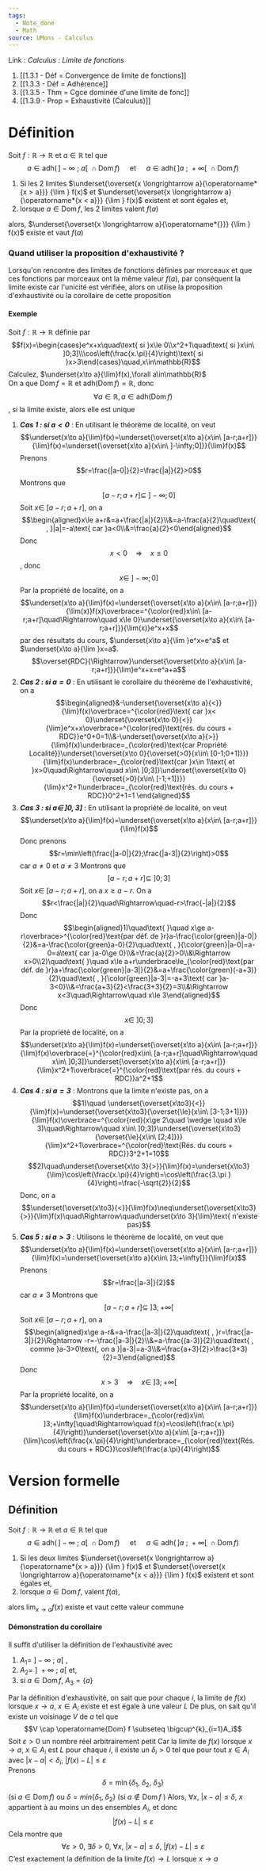 ```yaml
---
tags:
  - Note_done
  - Math
source: UMons - Calculus
---
```


Link :
_Calculus : Limite de fonctions_
1. [[1.3.1 - Déf = Convergence de limite de fonctions]]
2. [[1.3.3 - Déf = Adhérence]]
3. [[1.3.5 - Thm = Cgce dominée d'une limite de fonc]]
4. [[1.3.9 - Prop = Exhaustivité (Calculus)]]

# Définition
Soit $f : \mathbb{R} \to \mathbb{R}$ et $a \in \mathbb{R}$ tel que $$a \in \operatorname{adh(}]-\infty\ ;\ a[\ \cap \operatorname{Dom}f)\quad\text{ et }\quad a \in \operatorname{adh(}]a\ ;\ +\infty[\ \cap \operatorname{Dom} f)$$ 
1. Si les 2 limites $\underset{\overset{x \longrightarrow a}{\operatorname*{x > a}}} {\lim }  f(x)$ et $\underset{\overset{x \longrightarrow a}{\operatorname*{x < a}}} {\lim }  f(x)$ existent et sont égales et,
2. lorsque $a \in \operatorname{Dom}f$, les 2 limites valent $f(a)$ 

alors, $\underset{\overset{x \longrightarrow a}{\operatorname*{}}} {\lim }  f(x)$ existe et vaut $f(a)$ 

### Quand utiliser la proposition d'exhaustivité ?
Lorsqu'on rencontre des limites de fonctions définies par morceaux et que ces fonctions par morceaux ont la même valeur $f(a)$, par conséquent la limite existe car l'unicité est vérifiée, alors on utilise la proposition d'exhaustivité ou la corollaire de cette proposition
#### Exemple
Soit $f:\mathbb{R}\to\mathbb{R}$ définie par $$f(x)=\begin{cases}e^x+x\quad\text{ si }x\le 0\\x^2+1\quad\text{ si }x\in\ ]0;3]\\\cos\left(\frac{x.\pi}{4}\right)\text{ si }x>3\end{cases}\quad,x\in\mathbb{R}$$ Calculez, $\underset{x\to a}{\lim}f(x),\forall a\in\mathbb{R}$ 
\
On a que $\operatorname{Dom}f =\mathbb{R}$ et $\operatorname{adh(Dom}f)=\mathbb{R}$, donc $$\forall a\in\mathbb{R},a\in\operatorname{adh(Dom}f)$$, si la limite existe, alors elle est unique
1. **_Cas 1 : si $a<0$_** : 
En utilisant le théorème de localité, on veut $$\underset{x\to a}{\lim}f(x)=\underset{\overset{x\to a}{x\in\ [a-r;a+r]}}{\lim}f(x)=\underset{\overset{x\to a}{x\in\ ]-\infty;0]}}{\lim}f(x)$$ Prenons $$r=\frac{|a-0|}{2}=\frac{|a|}{2}>0$$ Montrons que $$[a-r;a+r]\subseteq\ ]-\infty;0]$$ Soit $x\in\ [a-r;a+r]$, on a $$\begin{aligned}x\le a+r&=a+\frac{|a|}{2}\\&=a-\frac{a}{2}\quad\text{ , }|a|=-a\text{ car }a<0\\&=\frac{a}{2}<0\end{aligned}$$ Donc $$x<0\quad\Rightarrow\quad x\le 0$$, donc $$x\in\ ]-\infty;0]$$ Par la propriété de localité, on a $$\underset{x\to a}{\lim}f(x)=\underset{\overset{x\to a}{x\in\ [a-r;a+r]}}{\lim(x)}f(x)\overbrace=^{\color{red}x\in\ [a-r;a+r]\quad\Rightarrow\quad x\le 0}\underset{\overset{x\to a}{x\in\ [a-r;a+r]}}{\lim(x)}e^x+x$$ par des résultats du cours, $\underset{x\to a}{\lim }e^x=e^a$ et $\underset{x\to a}{\lim }x=a$. $$\overset{RDC}{\Rightarrow}\underset{\overset{x\to a}{x\in\ [a-r;a+r]}}{\lim}e^x+x=e^a+a$$
2. **_Cas 2 : si $a=0$_** :
En utilisant le corollaire du théorème de l'exhaustivité, on a 
$$\begin{aligned}&-\underset{\overset{x\to a}{<}}{\lim}f(x)\overbrace=^{\color{red}\text{ car }x< 0}\underset{\overset{x\to 0}{<}}{\lim}e^x+x\overbrace=^{\color{red}\text{rés. du cours + RDC}}e^0+0=1\\&-\underset{\overset{x\to a}{>}}{\lim}f(x)\underbrace=_{\color{red}\text{car Propriété Localité}}\underset{\overset{x\to 0}{\overset{>0}{x\in\ [0-1;0+1]}}}{\lim}f(x)\underbrace=_{\color{red}\text{car }x\in 1\text{ et }x>0\quad\Rightarrow\quad x\in\ ]0;3]}\underset{\overset{x\to 0}{\overset{>0}{x\in\ [-1;+1]}}}{\lim}x^2+1\underbrace=_{\color{red}\text{rés. du cours + RDC}}0^2+1=1 \end{aligned}$$
3. **_Cas 3 : si $a\in\ ]0,3]$_** :
En utilisant la propriété de localité, on veut $$\underset{x\to a}{\lim}f(x)=\underset{\overset{x\to a}{x\in\ [a-r;a+r]}}{\lim}f(x)$$ Donc prenons $$r=\min\left(\frac{|a-0|}{2};\frac{|a-3|}{2}\right)>0$$ car $a\neq 0$ et $a\neq 3$ 
Montrons que $$[a-r;a+r]\subseteq\ ]0;3]$$ Soit $x\in\ [a-r;a+r]$, on a $x\ge a-r$. On a $$r<\frac{|a|}{2}\quad\Rightarrow\quad-r>\frac{-|a|}{2}$$ Donc $$\begin{aligned}1)\quad\text{ }\quad x\ge a-r\overbrace>^{\color{red}\text{par déf. de }r}a-\frac{\color{green}|a-0|}{2}&=a-\frac{\color{green}a-0}{2}\quad\text{ , }{\color{green}|a-0|=a-0=a\text{ car }a-0\ge 0}\\&=\frac{a}{2}>0\\&\Rightarrow x>0\\2)\quad\text{ }\quad x\le a+r\underbrace\le_{\color{red}\text{par déf. de }r}a+\frac{\color{green}|a-3|}{2}&=a+\frac{\color{green}(-a+3)}{2}\quad\text{ , }{\color{green}|a-3|=-a+3\text{ car }a-3<0}\\&=\frac{a+3}{2}<\frac{3+3}{2}=3\\&\Rightarrow x<3\quad\Rightarrow\quad x\le 3\end{aligned}$$ Donc $$x\in\ ]0;3]$$ Par la propriété de localité, on a $$\underset{x\to a}{\lim}f(x)=\underset{\overset{x\to a}{x\in\ [a-r;a+r]}}{\lim}f(x)\overbrace{=}^{\color{red}x\in\ [a-r;a+r]\quad\Rightarrow\quad x\in\ ]0;3]}\underset{\overset{x\to a}{x\in\ [a-r;a+r]}}{\lim}x^2+1\overbrace{=}^{\color{red}\text{par rés. du cours + RDC}}a^2+1$$
4. **_Cas 4 : si $a= 3$_** :
Montrons que la limite n'existe pas, on a 
$$1)\quad \underset{\overset{x\to3}{<}}{\lim}f(x)=\underset{\overset{x\to3}{\overset{\le}{x\in\ [3-1;3+1]}}}{\lim}f(x)\overbrace=^{\color{red}(x\ge 2\quad \wedge \quad x\le 3)\quad\Rightarrow\quad x\in\ ]0;3]}\underset{\overset{x\to3}{\overset{\le}{x\in\ [2;4]}}}{\lim}x^2+1\overbrace=^{\color{red}\text{Rés. du cours + RDC}}3^2+1=10$$$$2)\quad\underset{\overset{x\to 3}{>}}{\lim}f(x)=\underset{x\to3}{\lim}\cos\left(\frac{x.\pi}{4}\right)=\cos\left(\frac{3.\pi }{4}\right)=\frac{-\sqrt{2}}{2}$$
Donc, on a $$\underset{\overset{x\to3}{<}}{\lim}f(x)\neq\underset{\overset{x\to3}{>}}{\lim}f(x)\quad\Rightarrow\quad\underset{x\to 3}{\lim}\text{ n'existe pas}$$
5. **_Cas 5 : si $a> 3$_** :
Utilisons le théorème de localité, on veut que $$\underset{x\to a}{\lim}f(x)=\underset{\overset{x\to a}{x\in\ [a-r;a+r]}}{\lim}f(x)=\underset{\overset{x\to a}{x\in\ ]3;+\infty[}}{\lim}f(x)$$ Prenons $$r=\frac{|a-3|}{2}$$ car $a\neq 3$ 
Montrons que $$[a-r;a+r]\subseteq\ ]3;+\infty[$$ Soit $x\in\ [a-r;a+r]$, on a $$\begin{aligned}x\ge a-r&=a-\frac{|a-3|}{2}\quad\text{ , }r=\frac{|a-3|}{2}\Rightarrow -r=-\frac{|a-3|}{2}\\&=a-\frac{(a-3)}{2}\quad\text{ , comme }a-3>0\text{, on a }|a-3|=a-3\\&=\frac{a+3}{2}>\frac{3+3}{2}=3\end{aligned}$$ Donc $$x> 3\quad\Rightarrow\quad x\in\ ]3;+\infty[$$ Par la propriété localité, on a $$\underset{x\to a}{\lim}f(x)=\underset{\overset{x\to a}{x\in\ [a-r;a+r]}}{\lim}f(x)\underbrace=_{\color{red}x\in\ ]3;+\infty[\quad\Rightarrow\quad f(x)=\cos\left(\frac{x.\pi}{4}\right)}\underset{\overset{x\to a}{x\in\ [a-r;a+r]}}{\lim}\cos\left(\frac{x.\pi}{4}\right)\underbrace=_{\color{red}\text{Rés. du cours + RDC}}\cos\left(\frac{a.\pi}{4}\right)$$
 
# Version formelle
## Définition
Soit $f : \mathbb{R} \to \mathbb{R}$ et $a \in \mathbb{R}$ tel que $$a \in \operatorname{adh(}]-\infty\ ;\ a[\ \cap \operatorname{Dom}f)\quad\text{ et }\quad a \in \operatorname{adh(}]a\ ;\ +\infty[\ \cap \operatorname{Dom} f)$$
1. Si les deux limites $\underset{\overset{x \longrightarrow a}{\operatorname*{x > a}}} {\lim }  f(x)$ et $\underset{\overset{x \longrightarrow a}{\operatorname*{x < a}}} {\lim }  f(x)$ existent et sont égales et,
2. lorsque $a \in \operatorname{Dom} f$, valent $f(a)$, 

alors $\operatorname*{lim}_{x\rightarrow a} f(x)$ existe et vaut cette valeur commune

#### Démonstration du corollaire
Il suffit d'utiliser la définition de l'exhaustivité avec 
1. $A_1 =\ ]-\infty\ ;\ a[$ , 
2. $A_2 =\ ]\ +\infty\ ;\ a[$ et, 
3. si $a \in \operatorname{Dom} f,\ A_3 = \{ a \}$ 

Par la définition d'exhaustivité, on sait que pour chaque $i$, la limite de $f(x)$ lorsque $x \to a,\ x \in A_i$ existe et est égale à une valeur $L$ 
De plus, on sait qu'il existe un voisinage $V$ de $a$ tel que $$V \cap \operatorname{Dom} f \subseteq \bigcup^{k}_{i=1}A_i$$ Soit $\varepsilon > 0$ un nombre réel arbitrairement petit 
Car la limite de $f(x)$ lorsque $x \to a,\ x \in A_i$ est $L$ pour chaque $i$, il existe un $\delta_i > 0$ tel que pour tout $x \in A_i$ avec $|x-a| < \delta_i,\ |f(x) - L | \le \varepsilon$  
Prenons $$\delta = \min\{ \delta_1,\ \delta_2,\ \delta_3 \}$$ (si $a \in \operatorname{Dom} f$) ou $\delta = min\{ \delta_1,\ \delta_2\}$ (si $a \notin \operatorname{Dom} f$ )
Alors, $\forall x,\ |x-a| \le \delta$, $x$ appartient à au moins un des ensembles $A_i$, et donc ​$$|f(x) - L | \le \varepsilon$$Cela montre que $$\forall \varepsilon > 0,\ \exists \delta > 0,\ \forall x,\ |x-a| \le \delta,\ |f(x)-L| \le \varepsilon$$C’est exactement la définition de la limite $f(x)→L$ lorsque $x→a$
